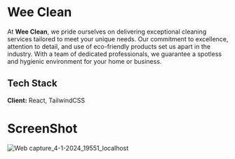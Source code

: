 # Wee Clean 
At **Wee Clean**, we pride ourselves on delivering exceptional cleaning services tailored to meet your unique needs. Our commitment to excellence, attention to detail, and use of eco-friendly products set us apart in the industry. With a team of dedicated professionals, we guarantee a spotless and hygienic environment for your home or business.

## Tech Stack

**Client:** React, TailwindCSS

# ScreenShot
![Web capture_4-1-2024_19551_localhost](https://github.com/zablon-oigo/cleaning_services/assets/143833326/cbb67549-101a-408f-9c66-b5f3ad40e5c4)

